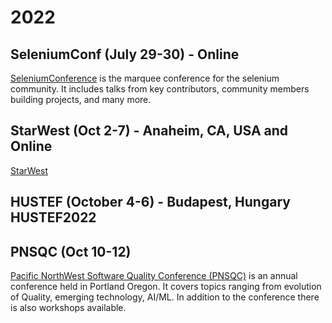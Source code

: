 # 2022
## SeleniumConf (July 29-30) - Online
[SeleniumConference](https://2022.seleniumconf.in/) is the marquee conference for the selenium community. It includes talks from key contributors, community members building projects, and many more.


## StarWest (Oct 2-7) - Anaheim, CA, USA and Online
[StarWest]()

## HUSTEF (October 4-6) -  Budapest, Hungary HUSTEF2022
## PNSQC (Oct 10-12)
[Pacific NorthWest Software Quality Conference (PNSQC)](https://www.pnsqc.org/) is an annual conference held in Portland Oregon. It covers topics ranging from evolution of Quality, emerging technology, AI/ML. In addition to the conference there is also workshops available.
